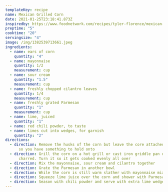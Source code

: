 ```yaml
---
templateKey: recipe
name: Mexican Grilled Corn
date: 2021-01-25T23:18:41.873Z
inspiredby: https://www.foodnetwork.com/recipes/tyler-florence/mexican-grilled-corn-recipe-1947651
preptime: "5"
cooktime: "20"
servingsize: "4"
image: /img/1382539713661.jpeg
ingredients:
  - name: ears of corn
    quantity: "4"
  - name: mayonnaise
    quantity: 1/2
    measurement: cup
  - name: sour cream
    quantity: "1.5"
    measurement: cup
  - name: freshly chopped cilantro leaves
    quantity: 1/4
    measurement: cup
  - name: freshly grated Parmesan
    quantity: "1"
    measurement: cup
  - name: lime, juiced
    quantity: "1"
  - name: red chili powder, to taste
  - name: limes cut into wedges, for garnish
    quantity: "2"
directions:
  - direction: Remove the husks of the corn but leave the core attached at the end
      so you have something to hold onto
  - direction: Grill the corn on a hot grill or cast iron griddle pan until slightly
      charred. Turn it so it gets cooked evenly all over
  - direction: Mix the mayonnaise, sour cream and cilantro together
  - direction: Grate the Parmesan in another bowl
  - direction: While the corn is still warm slather with mayonnaise mix
  - direction: Squeeze lime juice over the corn and shower with Parmesan
  - direction: Season with chili powder and serve with extra lime wedges
---
```

